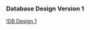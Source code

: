 ### Database Design Version 1

[!DB Design 1](/DesignDocuments/Images/gw2-auxiliary-database-design-v1.png)
